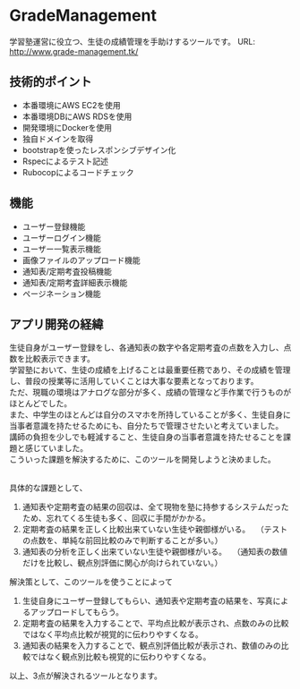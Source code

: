 # GradeManagement
学習塾運営に役立つ、生徒の成績管理を手助けするツールです。
URL: http://www.grade-management.tk/

## 技術的ポイント
- 本番環境にAWS EC2を使用
- 本番環境DBにAWS RDSを使用
- 開発環境にDockerを使用
- 独自ドメインを取得
- bootstrapを使ったレスポンシブデザイン化
- Rspecによるテスト記述
- Rubocopによるコードチェック

## 機能
* ユーザー登録機能
* ユーザーログイン機能
* ユーザー一覧表示機能
* 画像ファイルのアップロード機能
* 通知表/定期考査投稿機能
* 通知表/定期考査詳細表示機能
* ページネーション機能

## アプリ開発の経緯
生徒自身がユーザー登録をし、各通知表の数字や各定期考査の点数を入力し、点数を比較表示できます。<br>
学習塾において、生徒の成績を上げることは最重要任務であり、その成績を管理し、普段の授業等に活用していくことは大事な要素となっております。<br>
ただ、現職の環境はアナログな部分が多く、成績の管理など手作業で行うものがほとんどでした。<br>
また、中学生のほとんどは自分のスマホを所持していることが多く、生徒自身に当事者意識を持たせるためにも、自分たちで管理させたいと考えていました。<br>
講師の負担を少しでも軽減すること、生徒自身の当事者意識を持たせることを課題と感じていました。<br>
こういった課題を解決するために、このツールを開発しようと決めました。<br><br>

具体的な課題として、<br>
1. 通知表や定期考査の結果の回収は、全て現物を塾に持参するシステムだったため、忘れてくる生徒も多く、回収に手間がかかる。
2. 定期考査の結果を正しく比較出来ていない生徒や親御様がいる。
　（テストの点数を、単純な前回比較のみで判断することが多い。）
3. 通知表の分析を正しく出来ていない生徒や親御様がいる。
　（通知表の数値だけを比較し、観点別評価に関心が向けられていない。）

解決策として、このツールを使うことによって<br>
1. 生徒自身にユーザー登録してもらい、通知表や定期考査の結果を、写真によるアップロードしてもらう。
2. 定期考査の結果を入力することで、平均点比較が表示され、点数のみの比較ではなく平均点比較が視覚的に伝わりやすくなる。
3. 通知表の結果を入力することで、観点別評価比較が表示され、数値のみの比較ではなく観点別比較も視覚的に伝わりやすくなる。

以上、3点が解決されるツールとなります。

